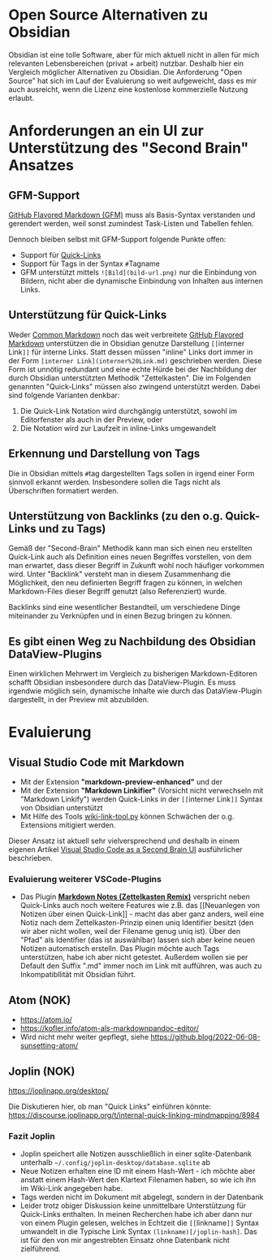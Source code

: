 # Open Source Alternativen zu Obsidian
Obsidian ist eine tolle Software, aber für mich aktuell nicht in allen für mich relevanten Lebensbereichen (privat + arbeit) nutzbar. Deshalb hier ein Vergleich möglicher Alternativen zu Obsidian. Die Anforderung "Open Source" hat sich im Lauf der Evaluierung so weit aufgeweicht, dass es mir auch ausreicht, wenn die Lizenz eine kostenlose kommerzielle Nutzung erlaubt.

# Anforderungen an ein UI zur Unterstützung des "Second Brain" Ansatzes
## GFM-Support
[GitHub Flavored Markdown (GFM)](https://github.github.com/gfm/) muss als Basis-Syntax verstanden und gerendert werden, weil sonst zumindest Task-Listen und Tabellen fehlen.

Dennoch bleiben selbst mit GFM-Support folgende Punkte offen:
* Support für [Quick-Links](#unterstützung-für-quick-links)
* Support für Tags in der Syntax `#`Tagname
* GFM unterstützt mittels `![Bild](bild-url.png)` nur die Einbindung von Bildern, nicht aber die dynamische Einbindung von Inhalten aus internen Links.

## Unterstützung für Quick-Links
Weder [Common Markdown](https://spec.commonmark.org/) noch das weit verbreitete [GitHub Flavored Markdown](https://github.github.com/gfm/) unterstützen die in Obsidian genutze Darstellung `[[`interner Link`]]` für interne Links. Statt dessen müssen "inline" Links dort immer in der Form `[interner Link](interner%20Link.md)` geschrieben werden. Diese Form ist unnötig redundant und eine echte Hürde bei der Nachbildung der durch Obsidian unterstützten Methodik "Zettelkasten". Die im Folgenden genannten "Quick-Links" müssen also zwingend unterstützt werden. Dabei sind folgende Varianten denkbar:

1. Die Quick-Link Notation wird durchgängig unterstützt, sowohl im Editorfenster als auch in der Preview, oder
1. Die Notation wird zur Laufzeit in inline-Links umgewandelt

## Erkennung und Darstellung von Tags
Die in Obsidian mittels `#`tag dargestellten Tags sollen in irgend einer Form sinnvoll erkannt werden. Insbesondere sollen die Tags nicht als Überschriften formatiert werden.

## Unterstützung von Backlinks (zu den o.g. Quick-Links und zu Tags)
Gemäß der "Second-Brain" Methodik kann man sich einen neu erstellten Quick-Link auch als Definition eines neuen Begriffes vorstellen, von dem man erwartet, dass dieser Begriff in Zukunft wohl noch häufiger vorkommen wird. Unter "Backlink" versteht man in diesem Zusammenhang die Möglichkeit, den neu definierten Begriff fragen zu können, in welchen Markdown-Files dieser Begriff genutzt (also Referenziert) wurde.

Backlinks sind eine wesentlicher Bestandteil, um verschiedene Dinge miteinander zu Verknüpfen und in einen Bezug bringen zu können.

## Es gibt einen Weg zu Nachbildung des Obsidian DataView-Plugins
Einen wirklichen Mehrwert im Vergleich zu bisherigen Markdown-Editoren schafft Obsidian insbesondere durch das DataView-Plugin. Es muss irgendwie möglich sein, dynamische Inhalte wie durch das DataView-Plugin dargestellt, in der Preview mit abzubilden.

# Evaluierung

## Visual Studio Code mit Markdown
* Mit der Extension **"markdown-preview-enhanced"** und der
* Mit der Extension **"Markdown Linkifier"** (Vorsicht nicht verwechseln mit "Markdown Linkify") werden Quick-Links in der `[[`interner Link`]]` Syntax von Obsidian unterstützt
* Mit Hilfe des Tools [wiki-link-tool.py](wiki-link-tool.py) können Schwächen der o.g. Extensions mitigiert werden.

Dieser Ansatz ist aktuell sehr vielversprechend und deshalb in einem eigenen Artikel [Visual Studio Code as a Second Brain UI](Visual%20Studio%20Code%20as%20a%20Second%20Brain%20UI.md) ausführlicher beschrieben.

### Evaluierung weiterer VSCode-Plugins
* Das Plugin **[Markdown Notes (Zettelkasten Remix)](https://marketplace.visualstudio.com/items?itemName=maxedmands.vscode-zettel-markdown-notes)** verspricht neben Quick-Links auch noch weitere Features wie z.B. das [[Neuanlegen von Notizen über einen Quick-Link]] - macht das aber ganz anders, weil eine Notiz nach dem Zettelkasten-Prinzip einen uniq Identifier besitzt (den wir aber nicht wollen, weil der Filename genug uniq ist). Über den "Pfad" als Identifier (das ist auswählbar) lassen sich aber keine neuen Notizen automatisch erstelln. Das Plugin möchte auch Tags unterstützen, habe ich aber nicht getestet. Außerdem wollen sie per Default den Suffix ".md" immer noch im Link mit aufführen, was auch zu Inkompatibllität mit Obsidian führt.

## Atom (NOK)
* https://atom.io/
* https://kofler.info/atom-als-markdownpandoc-editor/
* Wird nicht mehr weiter gepflegt, siehe https://github.blog/2022-06-08-sunsetting-atom/

## Joplin (NOK)
https://joplinapp.org/desktop/

Die Diskutieren hier, ob man "Quick Links" einführen könnte: https://discourse.joplinapp.org/t/internal-quick-linking-mindmapping/8984

### Fazit Joplin
* Joplin speichert alle Notizen ausschließlich in einer sqlite-Datenbank unterhalb `~/.config/joplin-desktop/database.sqlite` ab
* Neue Notizen erhalten eine ID mit einem Hash-Wert - ich möchte aber anstatt einem Hash-Wert den Klartext Filenamen haben, so wie ich ihn im Wiki-Link angegeben habe.
* Tags werden nicht im Dokument mit abgelegt, sondern in der Datenbank
* Leider trotz obiger Diskussion keine unmittelbare Unterstützung für Quick-Links enthalten. In meinen Recherchen habe ich aber dann nur von einem Plugin gelesen, welches in Echtzeit die `[[`linkname`]]` Syntax umwandelt in die Typische Link Syntax `(linkname)[/joplin-hash]`. Das ist für den von mir angestrebten Einsatz ohne Datenbank nicht zielführend.